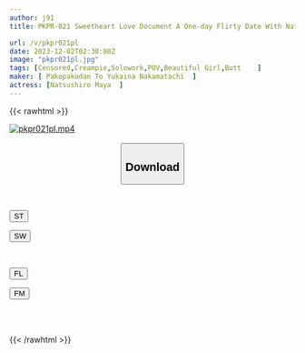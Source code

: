 ```yaml
---
author: j91
title: PKPR-021 Sweetheart Love Document A One-day Flirty Date With Natsushiro Maya, A New Girl With A Beautiful Butt

url: /v/pkpr021pl
date: 2023-12-02T02:30:00Z
image: "pkpr021pl.jpg"
tags: [Censored,Creampie,Solowork,POV,Beautiful Girl,Butt	 ]
maker: [ Pakopakodan To Yukaina Nakamatachi  ]
actress: [Natsushiro Maya  ]
---
```



{{< rawhtml >}}

<div class="video" data-videoid="Rw68DZ4ZrMCdey9">
    <a href="javascript:;">
        <img src="/v/pkpr021pl/pkpr021pl.jpg" width="WIDTH" height="HEIGHT" alt="pkpr021pl.mp4" loading="lazy">
    </a>
</div>

<script type="text/javascript" src="https://j91.asia/asset/on-demand-st.js"></script>

<br>
  <link rel="stylesheet" href="https://j91.asia/asset/bs5.css">
  
  <center>
  <button class="btn btn-primary" type="button" data-bs-toggle="collapse" data-bs-target=".multi-collapse" aria-expanded="false" aria-controls="multiCollapseExample1 multiCollapseExample2"><h2>Download</h2></button></center>
</p>
<div class="row">
  <div class="col">
    <div class="collapse multi-collapse" id="multiCollapseExample1">
      <div class="card card-body">
	      	      <br>
<div class="buttons">  
<p><a href="https://streamtape.to/v/Rw68DZ4ZrMCdey9" target="_blank"><button class="btn-hover color-3"><i class="fa fa-download"></i> ST</button></a></p>
<p><a href="https://flaswish.com/kr42v022whp4" target="_blank"><button class="btn-hover color-2"><i class="fa fa-download"></i> SW</button></a></p></div>
    </div>
  </div>
</div>
  <div class="col">
    <div class="collapse multi-collapse" id="multiCollapseExample2">
      <div class="card card-body">
	      <br>
<div class="buttons">
<p><a href="javascript:;" target="_blank"><button class="btn-hover color-9"><i class="fa fa-download"></i> FL</button></a></p>
<p><a href="javascript:;" target="_blank"><button class="btn-hover color-8"><i class="fa fa-download"></i> FM</button></a></p></div>
<br><br>
      </div>
    </div>
  </div>
</div>

{{< /rawhtml >}}